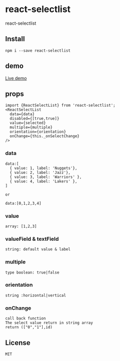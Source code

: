 # react-selectlist
react-selectlist

## Install
```
npm i --save react-selectlist

```

## demo
[Live demo](http://skycloud1030.github.io/react-selectlist/html/checkbox.html)

## props
```
import {ReactSelectList} from 'react-selectlist';
<ReactSelectList
  data={data}
  disabled={[true,true]}
  value={selected}
  multiple={multiple}
  orientation={orientation}
  onChange={this._onSelectChange}
/>

```


### data
```
data:[
  { value: 1, label: 'Nuggets'},
  { value: 2, label: 'Jazz'},
  { value: 3, label: 'Warriors' },
  { value: 4, label: 'Lakers' },
]

or

data:[0,1,2,3,4]

```

### value
```
array: [1,2,3]

```

### valueField & textField
```
string: default value & label

```

### multiple
```
type boolean: true|false

```

### orientation
```
string :horizontal|vertical

```

### onChange
```
call back function
The select value return in string array
return (["0","1"],id)

```

## License

```
MIT
```
